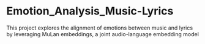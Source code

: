 # Emotion_Analysis_Music-Lyrics
 This project explores the alignment of emotions between music and lyrics by leveraging MuLan embeddings, a joint audio-language embedding model
